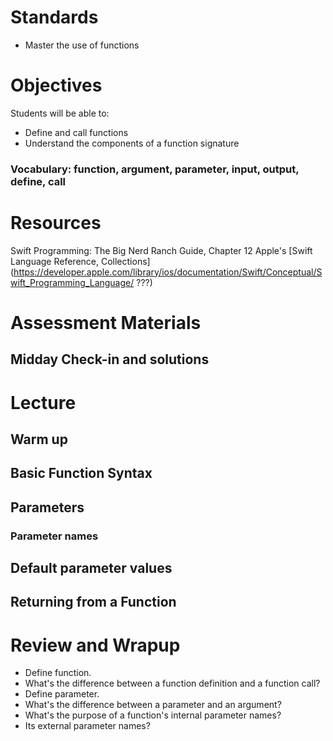 # Standards
* Master the use of functions

# Objectives
Students will be able to:
* Define and call functions
* Understand the components of a function signature

### Vocabulary: function, argument, parameter, input, output, define, call

# Resources
Swift Programming: The Big Nerd Ranch Guide, Chapter 12
Apple's [Swift Language Reference, Collections](https://developer.apple.com/library/ios/documentation/Swift/Conceptual/Swift_Programming_Language/ ???)

# Assessment Materials
## Midday Check-in and solutions

# Lecture
## Warm up

## Basic Function Syntax

## Parameters

### Parameter names

## Default parameter values

## Returning from a Function

# Review and Wrapup

* Define function.
* What's the difference between a function definition and a function call?
* Define parameter.
* What's the difference between a parameter and an argument?
* What's the purpose of a function's internal parameter names?
* Its external parameter names?